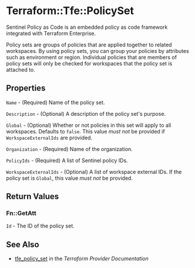 # Terraform::Tfe::PolicySet

Sentinel Policy as Code is an embedded policy as code framework integrated
with Terraform Enterprise.

Policy sets are groups of policies that are applied together to related workspaces.
By using policy sets, you can group your policies by attributes such as environment
or region. Individual policies that are members of policy sets will only be checked
for workspaces that the policy set is attached to.

## Properties

`Name` - (Required) Name of the policy set.

`Description` - (Optional) A description of the policy set's purpose.

`Global` - (Optional) Whether or not policies in this set will apply to all workspaces. Defaults to `false`. This value _must not_ be provided if `WorkspaceExternalIds` are provided.

`Organization` - (Required) Name of the organization.

`PolicyIds` - (Required) A list of Sentinel policy IDs.

`WorkspaceExternalIds` - (Optional) A list of workspace external IDs. If the policy set is `Global`, this value _must not_ be provided.


## Return Values

### Fn::GetAtt

`Id` - The ID of the policy set.

## See Also

* [tfe_policy_set](https://www.terraform.io/docs/providers/tfe/r/policy_set.html) in the _Terraform Provider Documentation_